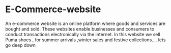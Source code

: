 # E-Commerce-website
An e-commerce website is an online platform where goods and services are bought and sold. These websites enable businesses and consumers to conduct transactions electronically via the internet. 
In this website we sell Puma shoes , for summer arrivals ,winter sales and festive collections.... lets go deep down
